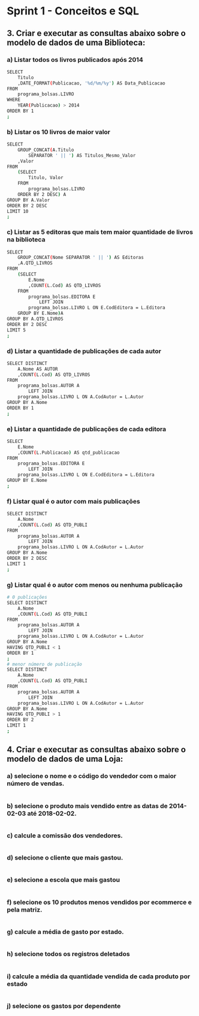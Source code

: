 # Sprint 1 - Conceitos e SQL

## 3. Criar e executar as consultas abaixo sobre o modelo de dados de uma Biblioteca:

### a) Listar todos os livros publicados após 2014
```sh
SELECT 
    Titulo
    ,DATE_FORMAT(Publicacao, '%d/%m/%y') AS Data_Publicacao
FROM
    programa_bolsas.LIVRO
WHERE
    YEAR(Publicacao) > 2014
ORDER BY 1
;
```
### b) Listar os 10 livros de maior valor
```sh
SELECT 
    GROUP_CONCAT(A.Titulo
        SEPARATOR ' || ') AS Titulos_Mesmo_Valor
    ,Valor
FROM
    (SELECT 
        Titulo, Valor
    FROM
        programa_bolsas.LIVRO
    ORDER BY 2 DESC) A
GROUP BY A.Valor
ORDER BY 2 DESC
LIMIT 10
;
```
### c) Listar as 5 editoras que mais tem maior quantidade de livros na biblioteca
```sh
SELECT 
	GROUP_CONCAT(Nome SEPARATOR ' || ') AS Editoras
	,A.QTD_LIVROS
FROM 
	(SELECT 
		E.Nome
		,COUNT(L.Cod) AS QTD_LIVROS
	FROM
		programa_bolsas.EDITORA E
			LEFT JOIN
		programa_bolsas.LIVRO L ON E.CodEditora = L.Editora
	GROUP BY E.Nome)A 
GROUP BY A.QTD_LIVROS
ORDER BY 2 DESC
LIMIT 5
;
```
### d) Listar a quantidade de publicações de cada autor
```sh
SELECT DISTINCT
    A.Nome AS AUTOR
    ,COUNT(L.Cod) AS QTD_LIVROS
FROM
    programa_bolsas.AUTOR A
        LEFT JOIN
    programa_bolsas.LIVRO L ON A.CodAutor = L.Autor
GROUP BY A.Nome
ORDER BY 1
;
```
### e) Listar a quantidade de publicações de cada editora
```sh
SELECT 
    E.Nome
    ,COUNT(L.Publicacao) AS qtd_publicacao
FROM
    programa_bolsas.EDITORA E
        LEFT JOIN
    programa_bolsas.LIVRO L ON E.CodEditora = L.Editora
GROUP BY E.Nome
;
```
### f) Listar qual é o autor com mais publicações
```sh
SELECT DISTINCT
    A.Nome
    ,COUNT(L.Cod) AS QTD_PUBLI
FROM
    programa_bolsas.AUTOR A
        LEFT JOIN
    programa_bolsas.LIVRO L ON A.CodAutor = L.Autor
GROUP BY A.Nome
ORDER BY 2 DESC
LIMIT 1
;
```
### g) Listar qual é o autor com menos ou nenhuma publicação
```sh
# 0 publicações
SELECT DISTINCT
    A.Nome
    ,COUNT(L.Cod) AS QTD_PUBLI
FROM
    programa_bolsas.AUTOR A
        LEFT JOIN
    programa_bolsas.LIVRO L ON A.CodAutor = L.Autor
GROUP BY A.Nome
HAVING QTD_PUBLI < 1
ORDER BY 1
;
# menor número de publicação
SELECT DISTINCT
    A.Nome
    ,COUNT(L.Cod) AS QTD_PUBLI
FROM
    programa_bolsas.AUTOR A
        LEFT JOIN
    programa_bolsas.LIVRO L ON A.CodAutor = L.Autor
GROUP BY A.Nome
HAVING QTD_PUBLI > 1
ORDER BY 2
LIMIT 1
;
```
## 4. Criar e executar as consultas abaixo sobre o modelo de dados de uma Loja:
### a) selecione o nome e o código do vendedor com o maior número de vendas.
```sh
```
### b) selecione o produto mais vendido entre as datas de 2014-02-03 até 2018-02-02.
```sh
```
### c) calcule a comissão dos vendedores.
```sh
```
### d) selecione o cliente que mais gastou.
```sh
```
### e) selecione a escola que mais gastou
```sh
```
### f) selecione os 10 produtos menos vendidos por ecommerce e pela matriz.
```sh
```
### g) calcule a média de gasto por estado.
```sh
```
### h) selecione todos os registros deletados 
```sh
```
### i) calcule a média da quantidade vendida de cada produto por estado 
```sh
```
### j) selecione os gastos por dependente
```sh
```
